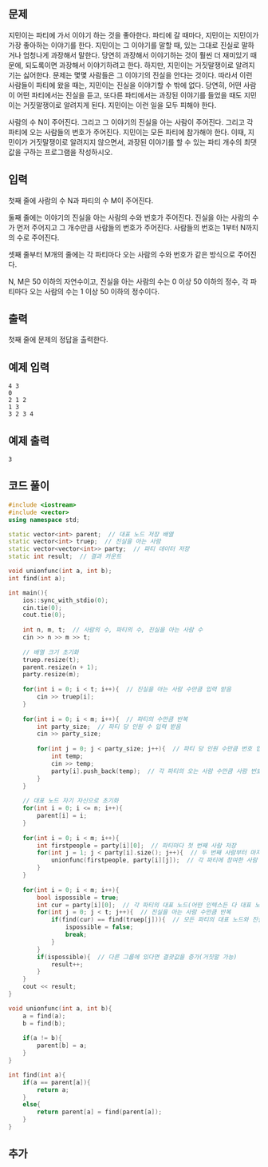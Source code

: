 ## 문제 
지민이는 파티에 가서 이야기 하는 것을 좋아한다. 파티에 갈 때마다, 지민이는 지민이가 가장 좋아하는 이야기를 한다. 지민이는 그 이야기를 말할 때, 있는 그대로 진실로 말하거나 엄청나게 과장해서 말한다. 당연히 과장해서 이야기하는 것이 훨씬 더 재미있기 때문에, 되도록이면 과장해서 이야기하려고 한다. 하지만, 지민이는 거짓말쟁이로 알려지기는 싫어한다. 문제는 몇몇 사람들은 그 이야기의 진실을 안다는 것이다. 따라서 이런 사람들이 파티에 왔을 때는, 지민이는 진실을 이야기할 수 밖에 없다. 당연히, 어떤 사람이 어떤 파티에서는 진실을 듣고, 또다른 파티에서는 과장된 이야기를 들었을 때도 지민이는 거짓말쟁이로 알려지게 된다. 지민이는 이런 일을 모두 피해야 한다.

사람의 수 N이 주어진다. 그리고 그 이야기의 진실을 아는 사람이 주어진다. 그리고 각 파티에 오는 사람들의 번호가 주어진다. 지민이는 모든 파티에 참가해야 한다. 이때, 지민이가 거짓말쟁이로 알려지지 않으면서, 과장된 이야기를 할 수 있는 파티 개수의 최댓값을 구하는 프로그램을 작성하시오.
## 입력
첫째 줄에 사람의 수 N과 파티의 수 M이 주어진다.

둘째 줄에는 이야기의 진실을 아는 사람의 수와 번호가 주어진다. 진실을 아는 사람의 수가 먼저 주어지고 그 개수만큼 사람들의 번호가 주어진다. 사람들의 번호는 1부터 N까지의 수로 주어진다.

셋째 줄부터 M개의 줄에는 각 파티마다 오는 사람의 수와 번호가 같은 방식으로 주어진다.

N, M은 50 이하의 자연수이고, 진실을 아는 사람의 수는 0 이상 50 이하의 정수, 각 파티마다 오는 사람의 수는 1 이상 50 이하의 정수이다.
## 출력
첫째 줄에 문제의 정답을 출력한다.


## 예제 입력 
```
4 3
0
2 1 2
1 3
3 2 3 4
```

## 예제 출력  
```
3
```
## 코드 풀이
```c++
#include <iostream>
#include <vector>
using namespace std;

static vector<int> parent;  // 대표 노드 저장 배열
static vector<int> truep;  // 진실을 아는 사람
static vector<vector<int>> party;  // 파티 데이터 저장
static int result;  // 결과 카운트

void unionfunc(int a, int b);
int find(int a);

int main(){
    ios::sync_with_stdio(0);
    cin.tie(0);
    cout.tie(0);
    
    int n, m, t;  // 사람의 수, 파티의 수, 진실을 아는 사람 수
    cin >> n >> m >> t;
    
    // 배열 크기 초기화
    truep.resize(t);
    parent.resize(n + 1);
    party.resize(m);
    
    for(int i = 0; i < t; i++){  // 진실을 아는 사람 수만큼 입력 받음
        cin >> truep[i];
    }
    
    for(int i = 0; i < m; i++){  // 파티의 수만큼 반복
        int party_size;  // 파티 당 인원 수 입력 받음
        cin >> party_size;
        
        for(int j = 0; j < party_size; j++){  // 파티 당 인원 수만큼 번호 입력 받음
            int temp;
            cin >> temp;
            party[i].push_back(temp);  // 각 파티의 오는 사람 수만큼 사람 번호 배열에 저장
        }
    }
    
    // 대표 노드 자기 자신으로 초기화
    for(int i = 0; i <= n; i++){  
        parent[i] = i;
    }
    
    for(int i = 0; i < m; i++){
        int firstpeople = party[i][0];  // 파티마다 첫 번째 사람 저장
        for(int j = 1; j < party[i].size(); j++){  // 두 번째 사람부터 마지막 사람까지 반복 
            unionfunc(firstpeople, party[i][j]);  // 각 파티에 참여한 사람 한 그룹으로 만듦(첫 번째 사람과 두 번째 사람 ~ 나머지 사람까지 모두 연결)
        }
    }
    
    for(int i = 0; i < m; i++){
        bool ispossible = true;
        int cur = party[i][0];  // 각 파티의 대표 노드(어떤 인텍스든 다 대표 노드로 세팅됨)
        for(int j = 0; j < t; j++){  // 진실을 아는 사람 수만큼 반복
            if(find(cur) == find(truep[j])){  // 모든 파티의 대표 노드와 진실을 아는 사람들의 대표 노드를 비교
                ispossible = false;
                break;
            }
        }
        if(ispossible){  // 다른 그룹에 있다면 결괏값을 증가(거짓말 가능)
            result++;
        }
    }
    cout << result;
}

void unionfunc(int a, int b){
    a = find(a);
    b = find(b);
    
    if(a != b){
        parent[b] = a;
    }
}

int find(int a){
    if(a == parent[a]){
        return a;
    }
    else{
        return parent[a] = find(parent[a]);
    }
}
```
## 추가
